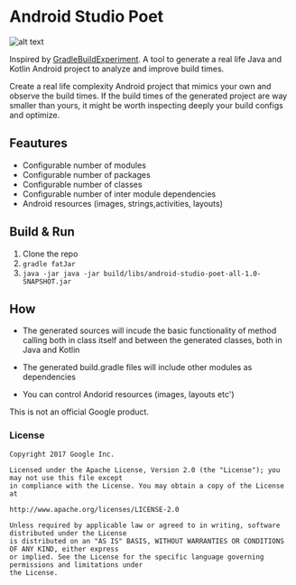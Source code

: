 # Android Studio Poet


![alt text](https://github.com/borisf/java-generator/blob/master/img/generator.png)  
  
Inspired by [GradleBuildExperiment](https://github.com/NikitaKozlov/GradleBuildExperiment). A tool to generate a real life Java and Kotlin Android project to analyze and improve build times.

Create a real life complexity Android project that mimics your own and observe the build times. If the build times of the generated project are way smaller than yours, it might be worth inspecting deeply your build configs and optimize.

## Feautures
* Configurable number of modules
* Configurable number of packages
* Configurable number of classes
* Configurable number of inter module dependencies
* Android resources (images, strings,activities, layouts)

## Build & Run
1. Clone the repo
2. `gradle fatJar`
3. `java -jar java -jar build/libs/android-studio-poet-all-1.0-SNAPSHOT.jar`

## How
* The generated sources will incude the basic functionality of method calling both in class itself and between the generated classes, both in Java and Kotlin

* The generated build.gradle files will include other modules as dependencies

* You can control Andorid resources (images, layouts etc')

This is not an official Google product.

### License

```
Copyright 2017 Google Inc.

Licensed under the Apache License, Version 2.0 (the "License"); you may not use this file except
in compliance with the License. You may obtain a copy of the License at

http://www.apache.org/licenses/LICENSE-2.0

Unless required by applicable law or agreed to in writing, software distributed under the License
is distributed on an "AS IS" BASIS, WITHOUT WARRANTIES OR CONDITIONS OF ANY KIND, either express
or implied. See the License for the specific language governing permissions and limitations under
the License.
```
